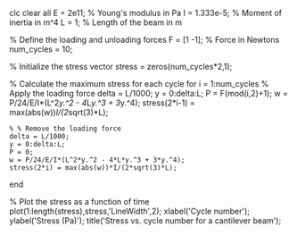 clc
clear all
E = 2e11; % Young's modulus in Pa
I = 1.333e-5; % Moment of inertia in m^4
L = 1; % Length of the beam in m

% Define the loading and unloading forces
F = [1 -1]; % Force in Newtons
num_cycles = 10;

% Initialize the stress vector
stress = zeros(num_cycles*2,1);

% Calculate the maximum stress for each cycle
for i = 1:num_cycles
    % Apply the loading force
    delta = L/1000;
    y = 0:delta:L;
    P = F(mod(i,2)+1);
    w = P/24/E/I*(L^2*y.^2 - 4*L*y.^3 + 3*y.^4);
    stress(2*i-1) = max(abs(w))*I/(2*sqrt(3)*L);

    % % Remove the loading force
    delta = L/1000;
    y = 0:delta:L;
    P = 0;
    w = P/24/E/I*(L^2*y.^2 - 4*L*y.^3 + 3*y.^4);
    stress(2*i) = max(abs(w))*I/(2*sqrt(3)*L);
end

% Plot the stress as a function of time
plot(1:length(stress),stress,'LineWidth',2);
xlabel('Cycle number');
ylabel('Stress (Pa)');
title('Stress vs. cycle number for a cantilever beam');
